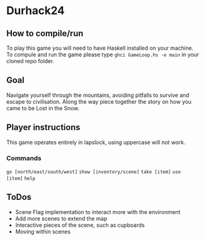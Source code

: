 # Durhack24

## How to compile/run

To play this game you will need to have Haskell installed on your machine.
To compule and run the game please type `ghci GameLoop.hs -e main` in your cloned repo folder.

## Goal

Navigate yourself through the mountains, avoiding pitfalls to survive and escape to civilisation. Along the way piece together the story on how you came to be Lost in the Snow.

## Player instructions

This game operates entirely in lapslock, using uppercase will not work.

### Commands

`go [north/east/south/west]`
`show [inventory/scene]`
`take [item]`
`use [item]`
`help`

## ToDos

- Scene Flag implementation to interact more with the environment
- Add more scenes to extend the map
- Interactive pieces of the scene, such as cupboards
- Moving within scenes
